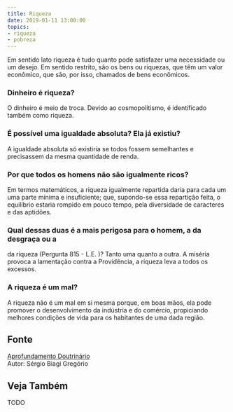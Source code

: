 ```yaml
---
title: Riqueza
date: 2019-01-11 13:00:00
topics: 
- riqueza
- pobreza
---
```


Em sentido lato riqueza é tudo quanto pode satisfazer uma necessidade ou um
desejo. Em sentido restrito, são os bens ou riquezas, que têm um valor
econômico, que são, por isso, chamados de bens econômicos.

### Dinheiro é riqueza?
O dinheiro é meio de troca. Devido ao cosmopolitismo, é identificado
também como riqueza.

### É possível uma igualdade absoluta? Ela já existiu?
A igualdade absoluta só existiria se todos fossem semelhantes e
precisassem da mesma quantidade de renda.

### Por que todos os homens não são igualmente ricos?
Em termos matemáticos, a riqueza igualmente repartida daria para cada um
uma parte mínima e insuficiente; que, supondo-se essa repartição feita,
o equilíbrio estaria rompido em pouco tempo, pela diversidade de
caracteres e das aptidões.

### Qual dessas duas é a mais perigosa para o homem, a da desgraça ou a
da riqueza (Pergunta 815 - L.E. )?
Tanto uma quanto a outra. A miséria provoca a lamentação contra a
Providência, a riqueza leva a todos os excessos.

### A riqueza é um mal?
A riqueza não é um mal em si mesma porque, em boas mãos, ela pode
promover o desenvolvimento da indústria e do comércio, propiciando
melhores condições de vida para os habitantes de uma dada região.

## Fonte
[Aprofundamento Doutrinário](https://sites.google.com/view/aprofundamentodoutrinario/riqueza-e-pobreza)  
Autor: Sérgio Biagi Gregório



## Veja Também
TODO


